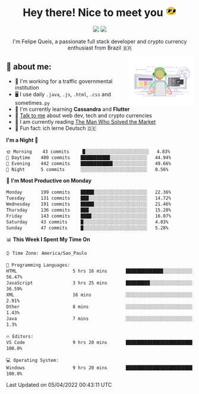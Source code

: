 
<h1 align="center">Hey there! Nice to meet you <img src="assets/sunglasses.gif" width="30"/></h1>

<p align="center">
  <a href="https://www.linkedin.com/in/fqueis"><img src="https://img.shields.io/badge/-LinkedIn-blue?style=flat&logo=Linkedin&logoColor=white" /></a>
  <a href="mailto:fqueis@gmail.com"><img src="https://img.shields.io/badge/-Gmail-c14438?style=flat&logo=Gmail&logoColor=white" /></a>
</p>

<p align="center">I'm Felipe Queis, a passionate full stack developer and crypto currency enthusiast from Brazil 🇧🇷</p>

<img width="35%" align="right" alt="fqueis" src="assets/profile.gif" /></p>

## 🤵 about me:

- 🏢 I'm working for a traffic governmental institution
- 🖥️ I use daily `.java`, `.js`, `.html`, `.css` and sometimes`.py`
- 🌱 I'm currently learning **Cassandra** and **Flutter**
- 💬 [Talk to me](https://github.com/fqueis/fqueis/discussions) about web dev, tech and crypto currencies
- 📖 I am currently reading [The Man Who Solved the Market](https://amzn.com/073521798X)
- 💭 Fun fact: ich lerne Deutsch 🇩🇪

<!--START_SECTION:waka-->
**I'm a Night 🦉** 

```text
🌞 Morning    43 commits     █░░░░░░░░░░░░░░░░░░░░░░░░   4.83% 
🌆 Daytime    400 commits    ███████████░░░░░░░░░░░░░░   44.94% 
🌃 Evening    442 commits    ████████████░░░░░░░░░░░░░   49.66% 
🌙 Night      5 commits      ░░░░░░░░░░░░░░░░░░░░░░░░░   0.56%

```
📅 **I'm Most Productive on Monday** 

```text
Monday       199 commits    █████░░░░░░░░░░░░░░░░░░░░   22.36% 
Tuesday      131 commits    ███░░░░░░░░░░░░░░░░░░░░░░   14.72% 
Wednesday    191 commits    █████░░░░░░░░░░░░░░░░░░░░   21.46% 
Thursday     136 commits    ███░░░░░░░░░░░░░░░░░░░░░░   15.28% 
Friday       143 commits    ████░░░░░░░░░░░░░░░░░░░░░   16.07% 
Saturday     43 commits     █░░░░░░░░░░░░░░░░░░░░░░░░   4.83% 
Sunday       47 commits     █░░░░░░░░░░░░░░░░░░░░░░░░   5.28%

```


📊 **This Week I Spent My Time On** 

```text
⌚︎ Time Zone: America/Sao_Paulo

💬 Programming Languages: 
HTML                     5 hrs 16 mins       ██████████████░░░░░░░░░░░   56.47% 
JavaScript               3 hrs 25 mins       █████████░░░░░░░░░░░░░░░░   36.59% 
XML                      16 mins             ░░░░░░░░░░░░░░░░░░░░░░░░░   2.91% 
Other                    8 mins              ░░░░░░░░░░░░░░░░░░░░░░░░░   1.43% 
Java                     7 mins              ░░░░░░░░░░░░░░░░░░░░░░░░░   1.3%

🔥 Editors: 
VS Code                  9 hrs 20 mins       █████████████████████████   100.0%

💻 Operating System: 
Windows                  9 hrs 20 mins       █████████████████████████   100.0%

```


 Last Updated on 05/04/2022 00:43:11 UTC
<!--END_SECTION:waka-->
